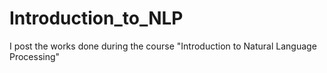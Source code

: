 # Introduction_to_NLP
I post the works done during the course "Introduction to Natural Language Processing"
